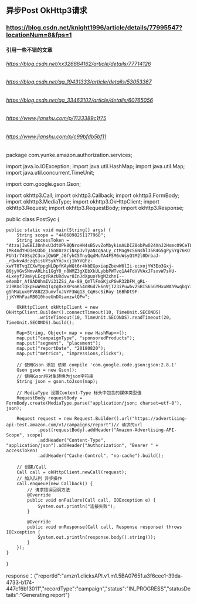 ## 异步Post OkHttp3请求
### https://blog.csdn.net/knight1996/article/details/77995547?locationNum=8&fps=1

#### 引用一些不错的文章
###### https://blog.csdn.net/xx326664162/article/details/77714126
###### https://blog.csdn.net/qq_19431333/article/details/53053367
###### https://blog.csdn.net/qq_33463102/article/details/60765056
###### https://www.jianshu.com/p/1133389c1f75
###### https://www.jianshu.com/p/c99bfdb5bf11

package com.yunke.amazon.authorization.services;

import java.io.IOException;
import java.util.HashMap;
import java.util.Map;
import java.util.concurrent.TimeUnit;

import com.google.gson.Gson;

import okhttp3.Call;
import okhttp3.Callback;
import okhttp3.FormBody;
import okhttp3.MediaType;
import okhttp3.OkHttpClient;
import okhttp3.Request;
import okhttp3.RequestBody;
import okhttp3.Response;

public class PostSyc {

	public static void main(String[] args) {
		String scope = "4406898251177968";
		String accessToken = "Atza|IwEBIJDnhxU3dtUPk8QNroHN4sB5vvZoMbykimALDIZ8obPwO24XnJ2Hsmc09CeTLO8p4fJRC6TX-1Mk4ndYHDIeU3bD_ISn80zXciNspJvTyaNcqNaLy_ctMag9cS6Nshl35R4G5gPySYg76KOTaHYW-PUh1r749Sq2C3cxjQWGP_J6fyhC5TnyQqdMuTA4FSM6uWsyQtM2l0DrbaJ-_rQwkvAdczq5isUY5ykYmJxcj1bYVQFz-xwYT6TvqZCXwYppgNLDpfKAyWQt6r4kbEGpxiapZbewW6lIi-ecxojYW3Eo3Gxj-B0jyVGvSNmvARLhi1GgY0_n8WMZ3gXEbXkULybbPWTvq1A4FdVVVAxJFsxvW7sHU-4LxeyfJ9mHyLEcgYRAzURdvwr8InJdXpuoYNgM2xhnI--eAemDr_Af8ADUhmIVi31ZSi_Ao-89_QmTlFmGKjxP6wR32DFM_gRL-2J9KUclQkpEwW9mQTqzg0xXXPsnK54nRGd7k6nVjT23iPuwbv2SBIS65GYHxuWAh9wqbgY3-gShMaLux0FV88ZZDumvfxJVYF3Wq13_CqHscSiRoy-16BhDt9F-jjKYHhFaaRB010hoeUnDXsamzwlQPw";

		OkHttpClient okHttpClient = new OkHttpClient.Builder().connectTimeout(10, TimeUnit.SECONDS)
				.writeTimeout(10, TimeUnit.SECONDS).readTimeout(20, TimeUnit.SECONDS).build();

		Map<String, Object> map = new HashMap<>();
		map.put("campaignType", "sponsoredProducts");
		map.put("segment", "placement");
		map.put("reportDate", "20180820");
		map.put("metrics", "impressions,clicks");

		// 使用Gson 添加 依赖 compile 'com.google.code.gson:gson:2.8.1'
		Gson gson = new Gson();
		// 使用Gson将对象转换为json字符串
		String json = gson.toJson(map);

		// MediaType 设置Content-Type 标头中包含的媒体类型值
		RequestBody requestBody = FormBody.create(MediaType.parse("application/json; charset=utf-8"), json);

		Request request = new Request.Builder().url("https://advertising-api-test.amazon.com/v1/campaigns/report")// 请求的url
				.post(requestBody).addHeader("Amazon-Advertising-API-Scope", scope)
				.addHeader("Content-Type", "application/json").addHeader("Authorization", "Bearer " + accessToken)
				.addHeader("Cache-Control", "no-cache").build();

		// 创建/Call
		Call call = okHttpClient.newCall(request);
		// 加入队列 异步操作
		call.enqueue(new Callback() {
			// 请求错误回调方法
			@Override
			public void onFailure(Call call, IOException e) {
				System.out.println("连接失败");
			}

			@Override
			public void onResponse(Call call, Response response) throws IOException {
				System.out.println(response.body().string());
			}
		});
	}

}

response：{"reportId":"amzn1.clicksAPI.v1.m1.5BA07651.a3f6cee1-39da-4733-b174-447cf6b13011","recordType":"campaign","status":"IN_PROGRESS","statusDetails":"Generating report"}

